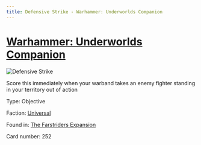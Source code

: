 ```yaml
---
title: Defensive Strike - Warhammer: Underworlds Companion
---
```


# [Warhammer: Underworlds Companion](https://guidokessels.github.io/wh-underworlds)

  

![Defensive Strike](https://warhammerunderworlds.com/wp-content/uploads/sites/6/2018/03/252_ENG.png)

Score this immediately when your warband takes an enemy fighter standing in your territory out of action

Type: Objective

Faction: [Universal](https://guidokessels.github.io/wh-underworlds/factions/universal)

Found in: [The Farstriders Expansion](https://guidokessels.github.io/wh-underworlds/locations/the-farstriders-expansion)

Card number: 252
